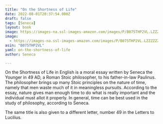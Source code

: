 ```yaml
---
title: "On the Shortness of Life"
date: 2022-08-01T20:37:54.000Z
draft: false
tags: [Seneca]
layout: book
image: https://images-na.ssl-images-amazon.com/images/P/B075THP2VL.LZZZZZZZ.jpg
image: 
  - https://images-na.ssl-images-amazon.com/images/P/B075THP2VL.LZZZZZZZ.jpg
asin: "B075THP2VL"
yaml: on-the-shortness-of-life
author: Seneca

---
```


On the Shortness of Life in English is a moral essay written by Seneca the Younger in 49 AD, a Roman Stoic philosopher, to his father-in-law Paulinus. The philosopher brings up many Stoic principles on the nature of time, namely that men waste much of it in meaningless pursuits. According to the essay, nature gives man enough time to do what is really important and the individual must allot it properly. In general, time can be best used in the study of philosophy, according to Seneca.   
   
The same title is also given to a different letter, number 49 in the Letters to Lucilius.